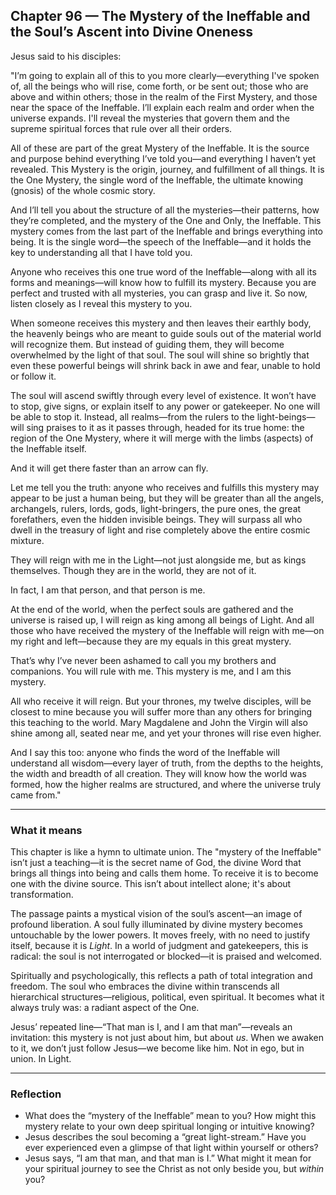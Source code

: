 ## Chapter 96 — The Mystery of the Ineffable and the Soul’s Ascent into Divine Oneness

Jesus said to his disciples:

"I’m going to explain all of this to you more clearly—everything I've spoken of, all the beings who will rise, come forth, or be sent out; those who are above and within others; those in the realm of the First Mystery, and those near the space of the Ineffable. I’ll explain each realm and order when the universe expands. I'll reveal the mysteries that govern them and the supreme spiritual forces that rule over all their orders.

All of these are part of the great Mystery of the Ineffable. It is the source and purpose behind everything I’ve told you—and everything I haven’t yet revealed. This Mystery is the origin, journey, and fulfillment of all things. It is the One Mystery, the single word of the Ineffable, the ultimate knowing (gnosis) of the whole cosmic story.

And I’ll tell you about the structure of all the mysteries—their patterns, how they’re completed, and the mystery of the One and Only, the Ineffable. This mystery comes from the last part of the Ineffable and brings everything into being. It is the single word—the speech of the Ineffable—and it holds the key to understanding all that I have told you.

Anyone who receives this one true word of the Ineffable—along with all its forms and meanings—will know how to fulfill its mystery. Because you are perfect and trusted with all mysteries, you can grasp and live it. So now, listen closely as I reveal this mystery to you.

When someone receives this mystery and then leaves their earthly body, the heavenly beings who are meant to guide souls out of the material world will recognize them. But instead of guiding them, they will become overwhelmed by the light of that soul. The soul will shine so brightly that even these powerful beings will shrink back in awe and fear, unable to hold or follow it.

The soul will ascend swiftly through every level of existence. It won’t have to stop, give signs, or explain itself to any power or gatekeeper. No one will be able to stop it. Instead, all realms—from the rulers to the light-beings—will sing praises to it as it passes through, headed for its true home: the region of the One Mystery, where it will merge with the limbs (aspects) of the Ineffable itself.

And it will get there faster than an arrow can fly.

Let me tell you the truth: anyone who receives and fulfills this mystery may appear to be just a human being, but they will be greater than all the angels, archangels, rulers, lords, gods, light-bringers, the pure ones, the great forefathers, even the hidden invisible beings. They will surpass all who dwell in the treasury of light and rise completely above the entire cosmic mixture.

They will reign with me in the Light—not just alongside me, but as kings themselves. Though they are in the world, they are not of it.

In fact, I am that person, and that person is me.

At the end of the world, when the perfect souls are gathered and the universe is raised up, I will reign as king among all beings of Light. And all those who have received the mystery of the Ineffable will reign with me—on my right and left—because they are my equals in this great mystery.

That’s why I’ve never been ashamed to call you my brothers and companions. You will rule with me. This mystery is me, and I am this mystery.

All who receive it will reign. But your thrones, my twelve disciples, will be closest to mine because you will suffer more than any others for bringing this teaching to the world. Mary Magdalene and John the Virgin will also shine among all, seated near me, and yet your thrones will rise even higher.

And I say this too: anyone who finds the word of the Ineffable will understand all wisdom—every layer of truth, from the depths to the heights, the width and breadth of all creation. They will know how the world was formed, how the higher realms are structured, and where the universe truly came from."

---

### What it means

This chapter is like a hymn to ultimate union. The "mystery of the Ineffable" isn’t just a teaching—it is the secret name of God, the divine Word that brings all things into being and calls them home. To receive it is to become one with the divine source. This isn’t about intellect alone; it's about transformation.

The passage paints a mystical vision of the soul’s ascent—an image of profound liberation. A soul fully illuminated by divine mystery becomes untouchable by the lower powers. It moves freely, with no need to justify itself, because it is *Light*. In a world of judgment and gatekeepers, this is radical: the soul is not interrogated or blocked—it is praised and welcomed.

Spiritually and psychologically, this reflects a path of total integration and freedom. The soul who embraces the divine within transcends all hierarchical structures—religious, political, even spiritual. It becomes what it always truly was: a radiant aspect of the One.

Jesus’ repeated line—“That man is I, and I am that man”—reveals an invitation: this mystery is not just about him, but about *us*. When we awaken to it, we don’t just follow Jesus—we become like him. Not in ego, but in union. In Light.

---

### Reflection

* What does the “mystery of the Ineffable” mean to you? How might this mystery relate to your own deep spiritual longing or intuitive knowing?
* Jesus describes the soul becoming a “great light-stream.” Have you ever experienced even a glimpse of that light within yourself or others?
* Jesus says, “I am that man, and that man is I.” What might it mean for your spiritual journey to see the Christ as not only beside you, but *within* you?
